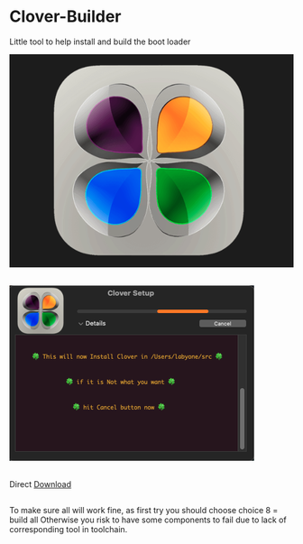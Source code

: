 # Clover-Builder
Little tool to help install and build the boot loader 

![img src](Image1.png)
##
![img src](image2.png)
##
Direct [Download](https://github.com/LAbyOne/Clover-Builder/raw/main/Clover_Setup.dmg)
##
To make sure all will work fine, as first try you should choose choice 8 = build all
Otherwise you risk to have some components to fail due to lack of corresponding tool in toolchain.
##
